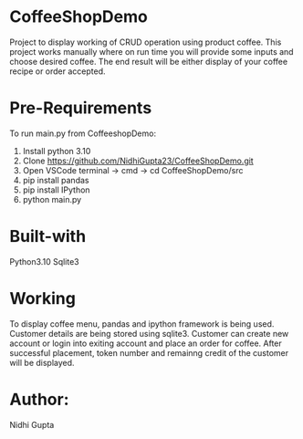 # CoffeeShopDemo
Project to display working of CRUD operation using product coffee. This project works manually where on run time you will provide some inputs and choose desired coffee. The end result will be either display of your coffee recipe or order accepted.

# Pre-Requirements
To run main.py from CoffeeshopDemo:
1. Install python 3.10
2. Clone https://github.com/NidhiGupta23/CoffeeShopDemo.git
3. Open VSCode terminal -> cmd -> cd CoffeeShopDemo/src
4. pip install pandas
5. pip install IPython
6. python main.py

# Built-with
Python3.10
Sqlite3

# Working
To display coffee menu, pandas and ipython framework is being used.
Customer details are being stored using sqlite3. Customer can create new account or login into exiting account and place an order for coffee.
After successful placement, token number and remainng credit of the customer will be displayed.

# Author:
Nidhi Gupta